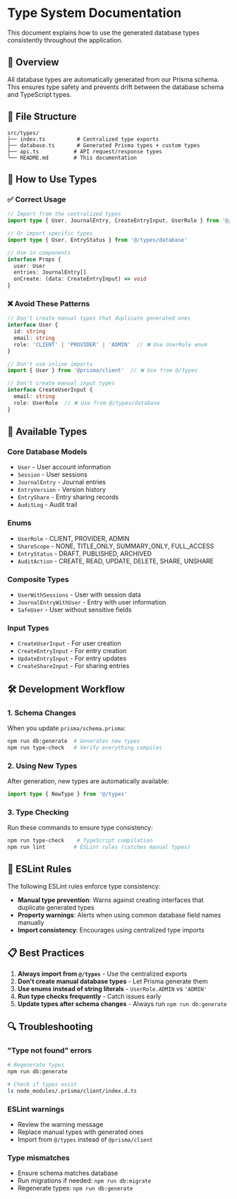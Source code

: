 # Type System Documentation

This document explains how to use the generated database types consistently throughout the application.

## 🚀 Overview

All database types are automatically generated from our Prisma schema. This ensures type safety and prevents drift between the database schema and TypeScript types.

## 📁 File Structure

```
src/types/
├── index.ts          # Centralized type exports
├── database.ts       # Generated Prisma types + custom types
├── api.ts           # API request/response types
└── README.md        # This documentation
```

## 🔧 How to Use Types

### ✅ Correct Usage

```typescript
// Import from the centralized types
import type { User, JournalEntry, CreateEntryInput, UserRole } from '@/types'

// Or import specific types
import type { User, EntryStatus } from '@/types/database'

// Use in components
interface Props {
  user: User
  entries: JournalEntry[]
  onCreate: (data: CreateEntryInput) => void
}
```

### ❌ Avoid These Patterns

```typescript
// Don't create manual types that duplicate generated ones
interface User {
  id: string
  email: string
  role: 'CLIENT' | 'PROVIDER' | 'ADMIN'  // ❌ Use UserRole enum
}

// Don't use inline imports
import { User } from '@prisma/client'  // ❌ Use from @/types

// Don't create manual input types
interface CreateUserInput {
  email: string
  role: UserRole  // ❌ Use from @/types/database
}
```

## 🎯 Available Types

### Core Database Models
- `User` - User account information
- `Session` - User sessions
- `JournalEntry` - Journal entries
- `EntryVersion` - Version history
- `EntryShare` - Entry sharing records
- `AuditLog` - Audit trail

### Enums
- `UserRole` - CLIENT, PROVIDER, ADMIN
- `ShareScope` - NONE, TITLE_ONLY, SUMMARY_ONLY, FULL_ACCESS
- `EntryStatus` - DRAFT, PUBLISHED, ARCHIVED
- `AuditAction` - CREATE, READ, UPDATE, DELETE, SHARE, UNSHARE

### Composite Types
- `UserWithSessions` - User with session data
- `JournalEntryWithUser` - Entry with user information
- `SafeUser` - User without sensitive fields

### Input Types
- `CreateUserInput` - For user creation
- `CreateEntryInput` - For entry creation
- `UpdateEntryInput` - For entry updates
- `CreateShareInput` - For sharing entries

## 🛠️ Development Workflow

### 1. Schema Changes
When you update `prisma/schema.prisma`:

```bash
npm run db:generate  # Generates new types
npm run type-check   # Verify everything compiles
```

### 2. Using New Types
After generation, new types are automatically available:

```typescript
import type { NewType } from '@/types'
```

### 3. Type Checking
Run these commands to ensure type consistency:

```bash
npm run type-check    # TypeScript compilation
npm run lint         # ESLint rules (catches manual types)
```

## 🚨 ESLint Rules

The following ESLint rules enforce type consistency:

- **Manual type prevention**: Warns against creating interfaces that duplicate generated types
- **Property warnings**: Alerts when using common database field names manually
- **Import consistency**: Encourages using centralized type imports

## 📋 Best Practices

1. **Always import from `@/types`** - Use the centralized exports
2. **Don't create manual database types** - Let Prisma generate them
3. **Use enums instead of string literals** - `UserRole.ADMIN` vs `'ADMIN'`
4. **Run type checks frequently** - Catch issues early
5. **Update types after schema changes** - Always run `npm run db:generate`

## 🔍 Troubleshooting

### "Type not found" errors
```bash
# Regenerate types
npm run db:generate

# Check if types exist
ls node_modules/.prisma/client/index.d.ts
```

### ESLint warnings
- Review the warning message
- Replace manual types with generated ones
- Import from `@/types` instead of `@prisma/client`

### Type mismatches
- Ensure schema matches database
- Run migrations if needed: `npm run db:migrate`
- Regenerate types: `npm run db:generate`
